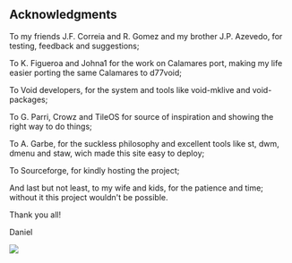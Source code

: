 Acknowledgments
-------------

To my friends J.F. Correia and R. Gomez and my brother J.P. Azevedo, for testing, feedback and suggestions;

To K. Figueroa and Johna1 for the work on Calamares port, making my life easier porting the same Calamares to d77void;

To Void developers, for the system and tools like void-mklive and void-packages;

To G. Parri, Crowz and TileOS for source of inspiration and showing the right way to do things;

To A. Garbe, for the suckless philosophy and excellent tools like st, dwm, dmenu and staw, wich made this site easy to deploy;

To Sourceforge, for kindly hosting the project;

And last but not least, to my wife and kids, for the patience and time; without it this project wouldn't be possible.

Thank you all!

Daniel

![](../lol.jpeg)
